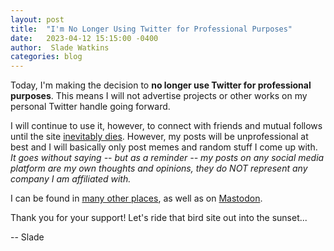 ```yaml
---
layout: post
title:  "I'm No Longer Using Twitter for Professional Purposes"
date:   2023-04-12 15:15:00 -0400
author:  Slade Watkins
categories: blog
---
```


Today, I'm making the decision to **no longer use Twitter for professional purposes**. This means I will not advertise projects or other works on my personal Twitter handle going forward.

I will continue to use it, however, to connect with friends and mutual follows until the site [inevitably dies](https://twitter.com/TheMcKenziest/status/1645949598429757447). However, my posts will be unprofessional at best and I will basically only post memes and random stuff I come up with. *It goes without saying -- but as a reminder -- my posts on any social media platform are my own thoughts and opinions, they do NOT represent any company I am affiliated with.*

I can be found in [many other places](https://www.sladewatkins.com/links), as well as on [Mastodon](https://mastodon.social/@sladewatkins). 

Thank you for your support! Let's ride that bird site out into the sunset...  
  
-- Slade